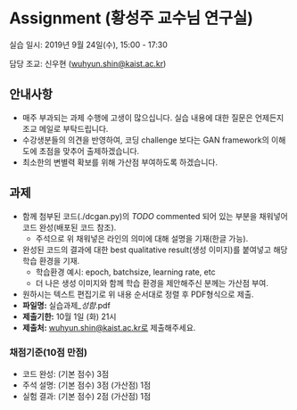# Assignment (황성주 교수님 연구실)

실습 일시: 2019년 9월 24일(수), 15:00 - 17:30

담당 조교: 신우현 (wuhyun.shin@kaist.ac.kr)

## 안내사항
* 매주 부과되는 과제 수행에 고생이 많으십니다. 실습 내용에 대한 질문은 언제든지 조교 메일로 부탁드립니다.
* 수강생분들의 의견을 반영하여, 코딩 challenge 보다는 GAN framework의 이해도에 초점을 맞추어 출제하겠습니다.
* 최소한의 변별력 확보를 위해 가산점 부여하도록 하겠습니다.

## 과제

* 함께 첨부된 코드(./dcgan.py)의 *TODO* commented 되어 있는 부분을 채워넣어 코드 완성(배포된 코드 참조).
  * 주석으로 위 채워넣은 라인의 의미에 대해 설명을 기재(한글 가능).
* 완성된 코드의  결과에 대한 best qualitative result(생성 이미지)를 붙여넣고 해당 학습 환경을 기재. 
  * 학습환경 예시: epoch, batchsize, learning rate, etc
  * 더 나은 생성 이미지와 함께 학습 환경을 제안해주신 분께는 가산점 부여.
* 원하시는 텍스트 편집기로 위 내용 순서대로 정렬 후 PDF형식으로 제출.
* **파일명:** 실습과제_*성함*.pdf
* **제출기한:** 10월 1일 (화) 21시
* **제출처:** wuhyun.shin@kaist.ac.kr로 제출해주세요.


### 채점기준(10점 만점)
* 코드 완성: (기본 점수) 3점
* 주석 설명: (기본 점수) 3점 (가산점) 1점
* 실험 결과: (기본 점수) 2점 (가산점) 1점
